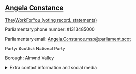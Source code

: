 ## <a href="https://www.parliament.scot/msps/current-and-previous-msps/angela-constance">Angela Constance</a>

<a href="https://www.theyworkforyou.com/mp/13969/angela_constance">TheyWorkForYou (voting record, statements)</a> 

Parliamentary phone number: 01313485000 

Parliamentary email: Angela.Constance.msp@parliament.scot 

Party: Scottish National Party 

Borough: Almond Valley 

<details><summary>Extra contact information and social media</summary> 
<li>Parliamentary address: The Scottish Parliament, EH99 1SP, Edinburgh</li>
<li>Local office address: Unit 4, Ochil House, Beveridge Square, Livingston, West Lothian, EH54 6QF</li>
<li>Local office phone number: 01506460403</li>
<li>Twitter: @AConstance23</li>
<li>Facebook: https://www.facebook.com/angelaconstance21</li>
<li>Website:</li>
</details>